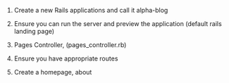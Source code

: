 1) Create a new Rails applications and call it alpha-blog

2) Ensure you can run the server and preview the application (default rails landing page)

3) Pages Controller, (pages_controller.rb)

4) Ensure you have appropriate routes

5) Create a homepage, about